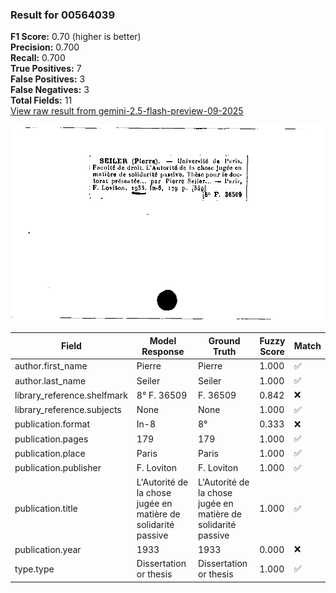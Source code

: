 ### Result for 00564039
**F1 Score:** 0.70 (higher is better)<br>**Precision:** 0.700<br>**Recall:** 0.700<br>**True Positives:** 7<br>**False Positives:** 3<br>**False Negatives:** 3<br>**Total Fields:** 11<br>[View raw result from gemini-2.5-flash-preview-09-2025](https://github.com/RISE-UNIBAS/humanities_data_benchmark/blob/main/results/2025-10-01/T0224/request_T0224_00564039.json)

<img src="https://github.com/RISE-UNIBAS/humanities_data_benchmark/blob/main/benchmarks/zettelkatalog/images/00564039.jpg?raw=true" alt="00564039" width="600px">

| Field | Model Response | Ground Truth | Fuzzy Score | Match |
|-------|----------------|--------------|-------------|-------|
| author.first_name | Pierre | Pierre | 1.000 | ✅ |
| author.last_name | Seiler | Seiler | 1.000 | ✅ |
| library_reference.shelfmark | 8° F. 36509 | F. 36509 | 0.842 | ❌ |
| library_reference.subjects | None | None | 1.000 | ✅ |
| publication.format | In-8 | 8° | 0.333 | ❌ |
| publication.pages | 179 | 179 | 1.000 | ✅ |
| publication.place | Paris | Paris | 1.000 | ✅ |
| publication.publisher | F. Loviton | F. Loviton | 1.000 | ✅ |
| publication.title | L'Autorité de la chose jugée en matière de solidarité passive | L'Autorité de la chose jugée en matière de solidarité passive | 1.000 | ✅ |
| publication.year | 1933 | 1933 | 0.000 | ❌ |
| type.type | Dissertation or thesis | Dissertation or thesis | 1.000 | ✅ |
